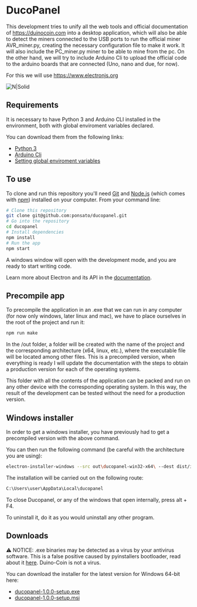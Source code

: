 # DucoPanel

This development tries to unify all the web tools and official documentation of https://duinocoin.com into a desktop application, which will also be able to detect the miners connected to the USB ports to run the official miner AVR_miner.py, creating the necessary configuration file to make it work.
It will also include the PC_miner.py miner to be able to mine from the pc.
On the other hand, we will try to include Arduino Cli to upload the official code to the arduino boards that are connected (Uno, nano and due, for now).

For this we will use https://www.electronjs.org

![N|Solid](https://media.discordapp.net/attachments/677615906322382862/865765095963754516/unknown.png?width=886&height=480)

## Requirements

It is necessary to have Python 3 and Arduino CLI installed in the environment, both with global enviroment variables declared.

You can download them from the following links:
- [Python 3](https://www.python.org/downloads/)
- [Arduino Cli](https://arduino.github.io/arduino-cli/latest/installation/)
- [Setting global enviroment variables](https://support.shotgunsoftware.com/hc/en-us/articles/114094235653-Setting-global-environment-variables-on-Windows)

## To use

To clone and run this repository you'll need [Git](https://git-scm.com) and [Node.js](https://nodejs.org/en/download/) (which comes with [npm](http://npmjs.com)) installed on your computer. From your command line:

```bash
# Clone this repository
git clone git@github.com:ponsato/ducopanel.git
# Go into the repository
cd ducopanel
# Install dependencies
npm install
# Run the app
npm start
```
A windows window will open with the development mode, and you are ready to start writing code.

Learn more about Electron and its API in the [documentation](http://electron.atom.io/docs/).

## Precompile app

To precompile the application in an .exe that we can run in any computer (for now only windows, later linux and mac), we have to place ourselves in the root of the project and run it:
```bash
npm run make
```
In the /out folder, a folder will be created with the name of the project and the corresponding architecture (x64, linux, etc.), where the executable file will be located among other files. This is a precompiled version, when everything is ready I will update the documentation with the steps to obtain a production version for each of the operating systems.

This folder with all the contents of the application can be packed and run on any other device with the corresponding operating system. In this way, the result of the development can be tested without the need for a production version.

## Windows installer

In order to get a windows installer, you have previously had to get a precompiled version with the above command.

You can then run the following command (be careful with the architecture you are using):

```bash
electron-installer-windows --src out\ducopanel-win32-x64\ --dest dist/installers/ --config config.json
```

The installation will be carried out on the following route:

```bash
C:\Users\user\AppData\Local\ducopanel
```

To close Ducopanel, or any of the windows that open internally, press alt + F4.

To uninstall it, do it as you would uninstall any other program.

## Downloads

⚠️ NOTICE: .exe binaries may be detected as a virus by your antivirus software. This is a false positive caused by pyinstallers bootloader, read about it [here](https://stackoverflow.com/questions/43777106/program-made-with-pyinstaller-now-seen-as-a-trojan-horse-by-avg). Duino-Coin is not a virus.

You can download the installer for the latest version for Windows 64-bit here:

- [ducopanel-1.0.0-setup.exe](https://tomaszafra.es/ducopanel/installers/Ducopanel-1.0.0-setup.exe)
- [ducopanel-1.0.0-setup.msi](https://tomaszafra.es/ducopanel/installers/Ducopanel-1.0.0-setup.msi)
